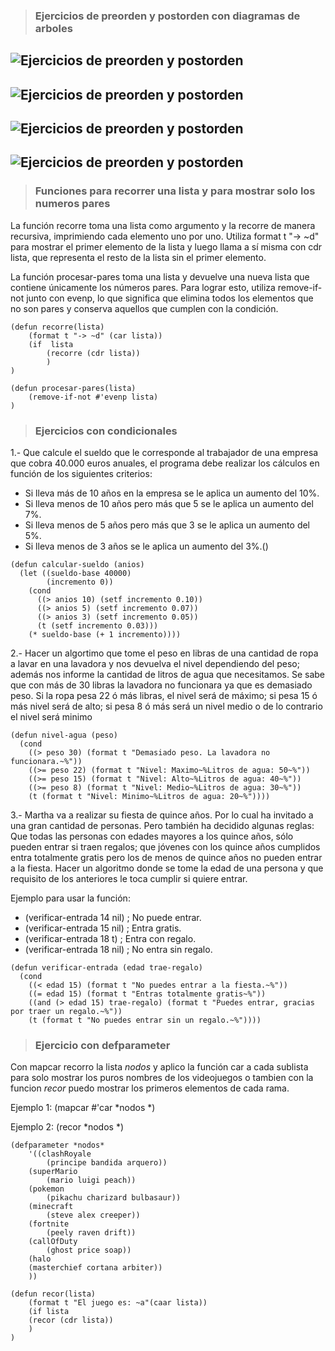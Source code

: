 > ### Ejercicios de preorden y postorden con diagramas de arboles
![Ejercicios de preorden y postorden](imagenes/imagen_1.jpeg)
---
![Ejercicios de preorden y postorden](imagenes/imagen_2.jpeg)
---
![Ejercicios de preorden y postorden](imagenes/imagen_3.jpeg)
---
![Ejercicios de preorden y postorden](imagenes/imagen_4.jpeg)
---
> ### Funciones para recorrer una lista y para mostrar solo los numeros pares
La función recorre toma una lista como argumento y la recorre de manera recursiva, imprimiendo cada elemento uno por uno. Utiliza format t "-> ~d" para mostrar el primer elemento de la lista y luego llama a sí misma con cdr lista, que representa el resto de la lista sin el primer elemento.

La función procesar-pares toma una lista y devuelve una nueva lista que contiene únicamente los números pares. Para lograr esto, utiliza remove-if-not junto con evenp, lo que significa que elimina todos los elementos que no son pares y conserva aquellos que cumplen con la condición.
```Lisp
(defun recorre(lista)
    (format t "-> ~d" (car lista))
    (if  lista   
        (recorre (cdr lista))
        )
)

(defun procesar-pares(lista)
    (remove-if-not #'evenp lista)
)
```

> ### Ejercicios con condicionales  
1.- Que calcule el sueldo que le corresponde al trabajador de una
empresa que cobra 40.000 euros anuales, el programa debe realizar los
cálculos en función de los siguientes criterios:
- Si lleva más de 10 años en la empresa se le aplica un aumento del 10%.
- Si lleva menos de 10 años pero más que 5 se le aplica un aumento del
  7%.
- Si lleva menos de 5 años pero más que 3 se le aplica un aumento del
  5%.
- Si lleva menos de 3 años se le aplica un aumento del 3%.()

```Lisp
(defun calcular-sueldo (anios)
  (let ((sueldo-base 40000)
        (incremento 0))
    (cond
      ((> anios 10) (setf incremento 0.10))
      ((> anios 5) (setf incremento 0.07))
      ((> anios 3) (setf incremento 0.05))
      (t (setf incremento 0.03)))
    (* sueldo-base (+ 1 incremento))))
```
2.- Hacer un algortimo que tome el peso en libras de una cantidad de
ropa a lavar en una lavadora y nos devuelva el nivel dependiendo del
peso; además nos informe la cantidad de litros de agua que
necesitamos. Se sabe que con más de 30 libras la lavadora no funcionara
ya que es demasiado peso. Si la ropa pesa 22 ó más libras, el nivel será
de máximo; si pesa 15 ó más nivel será de alto; si pesa 8 ó más será un
nivel medio o de lo contrario el nivel será minimo
```Lisp
(defun nivel-agua (peso)
  (cond
    ((> peso 30) (format t "Demasiado peso. La lavadora no funcionara.~%"))
    ((>= peso 22) (format t "Nivel: Maximo~%Litros de agua: 50~%"))
    ((>= peso 15) (format t "Nivel: Alto~%Litros de agua: 40~%"))
    ((>= peso 8) (format t "Nivel: Medio~%Litros de agua: 30~%"))
    (t (format t "Nivel: Minimo~%Litros de agua: 20~%"))))
````
3.- Martha va a realizar su fiesta de quince años. Por lo cual ha
invitado a una gran cantidad de personas. Pero también ha decidido
algunas reglas: Que todas las personas con edades mayores a los quince
años, sólo pueden entrar si traen regalos; que jóvenes con los quince
años cumplidos entra totalmente gratis pero los de menos de quince años
no pueden entrar a la fiesta. Hacer un algoritmo donde se tome la edad
de una persona y que requisito de los anteriores le toca cumplir si
quiere entrar.

Ejemplo para usar la función:
- (verificar-entrada 14 nil)  ; No puede entrar.
- (verificar-entrada 15 nil)  ; Entra gratis.
- (verificar-entrada 18 t)    ; Entra con regalo.
- (verificar-entrada 18 nil)  ; No entra sin regalo.

```Lisp
(defun verificar-entrada (edad trae-regalo)
  (cond
    ((< edad 15) (format t "No puedes entrar a la fiesta.~%"))
    ((= edad 15) (format t "Entras totalmente gratis~%"))
    ((and (> edad 15) trae-regalo) (format t "Puedes entrar, gracias por traer un regalo.~%"))
    (t (format t "No puedes entrar sin un regalo.~%"))))
```
> ###  Ejercicio con defparameter
Con mapcar recorro la lista *nodos* y aplico la función car a cada sublista para solo mostrar los puros nombres de los videojuegos o tambien con la funcion *recor* puedo mostrar los primeros elementos de cada rama.

Ejemplo 1: (mapcar #'car *nodos *)

Ejemplo 2: (recor *nodos *)
```Lisp
(defparameter *nodos* 
    '((clashRoyale 
        (principe bandida arquero))
    (superMario 
        (mario luigi peach))
    (pokemon 
        (pikachu charizard bulbasaur))
    (minecraft 
        (steve alex creeper))
    (fortnite 
        (peely raven drift))
    (callOfDuty
        (ghost price soap))
    (halo 
    (masterchief cortana arbiter))
    ))

(defun recor(lista)
    (format t "El juego es: ~a"(caar lista)) 
    (if lista 
    (recor (cdr lista))
    )
)
```